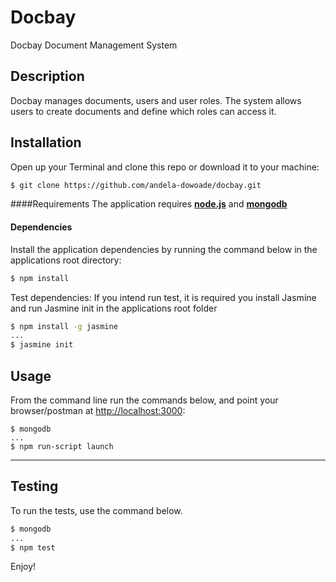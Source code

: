 # Docbay

Docbay Document Management System


## Description

Docbay manages documents, users and user roles. The system allows users to create documents and define which roles can access it.

## Installation
Open up your Terminal and clone this repo or download it to your machine:
```bash
$ git clone https://github.com/andela-dowoade/docbay.git
```
####Requirements
The application requires [**node.js**](http://node.org) and [**mongodb**](http://mongodb.org)

#### Dependencies
Install the application dependencies by running the command below in the applications root directory:

```bash
$ npm install
```

Test dependencies:
If you intend run test, it is required you install Jasmine and run Jasmine init in the applications root folder

```bash
$ npm install -g jasmine
...
$ jasmine init
```

## Usage

From the command line run the commands below,
and point your browser/postman at [http://localhost:3000](http://localhost:3000):

```
$ mongodb
...
$ npm run-script launch
```
---

## Testing
To run the tests, use the command below.

```bash
$ mongodb
...
$ npm test
```
Enjoy!